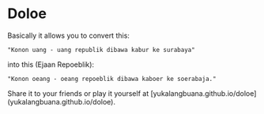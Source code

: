 # Doloe
Basically it allows you to convert this:

```
"Konon uang - uang republik dibawa kabur ke surabaya"
```

into this (Ejaan Repoeblik):
```
"Konon oeang - oeang repoeblik dibawa kaboer ke soerabaja."
```

Share it to your friends or play it yourself at [yukalangbuana.github.io/doloe] (yukalangbuana.github.io/doloe).